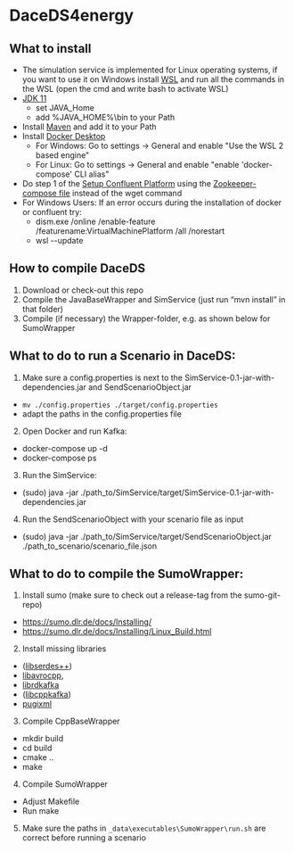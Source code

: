 # DaceDS4energy

## What to install

* The simulation service is implemented for Linux operating systems, if you want to use it on Windows install [WSL](https://learn.microsoft.com/de-de/windows/wsl/install) and run all the commands in the WSL (open the cmd and write bash to activate WSL)
* [JDK 11](https://jdk.java.net/archive/) 
  * set JAVA_Home
  * add %JAVA_HOME%\bin to your Path
* Install [Maven](https://maven.apache.org/download.cgi) and add it to your Path
* Install [Docker Desktop](https://docs.docker.com/engine/install/)
  * For Windows: Go to settings -> General and enable "Use the WSL 2 based engine"
  * For Linux: Go to settings -> General and enable "enable 'docker-compose' CLI alias" 
* Do step 1 of the [Setup Confluent Platform](https://docs.confluent.io/platform/current/platform-quickstart.html#qs-prereq)  using the [Zookeeper-compose file](https://github.com/confluentinc/cp-all-in-one/blob/7.5.2-post/cp-all-in-one/docker-compose.yml) instead of the wget command
* For Windows Users: If an error occurs during the installation of docker or confluent try:
  * dism.exe /online /enable-feature /featurename:VirtualMachinePlatform /all /norestart
  * wsl --update


## How to compile DaceDS
1. Download or check-out this repo
2. Compile the JavaBaseWrapper and SimService (just run “mvn install” in that folder)
3. Compile (if necessary) the Wrapper-folder, e.g. as shown below for SumoWrapper


## What to do to run a Scenario in DaceDS:
1.	Make sure a config.properties is next to the SimService-0.1-jar-with-dependencies.jar and SendScenarioObject.jar
* `mv ./config.properties ./target/config.properties`
* adapt the paths in the config.properties file
2.	Open Docker and run Kafka:
 * docker-compose up -d
 * docker-compose ps
3.	Run the SimService:
* (sudo) java -jar ./path_to/SimService/target/SimService-0.1-jar-with-dependencies.jar
4.	Run the SendScenarioObject with your scenario file as input
* (sudo) java -jar ./path_to/SimService/target/SendScenarioObject.jar ./path_to_scenario/scenario_file.json

## What to do to compile the SumoWrapper:
1.	Install sumo (make sure to check out a release-tag from the sumo-git-repo)
* https://sumo.dlr.de/docs/Installing/
* https://sumo.dlr.de/docs/Installing/Linux_Build.html
2.	Install missing libraries
* ([libserdes++](https://github.com/confluentinc/libserdes))
* [libavrocpp](https://github.com/apache/avro/blob/main/lang/c++/README),
* [librdkafka](https://github.com/confluentinc/librdkafka)
* ([libcppkafka](https://github.com/mfontanini/cppkafka))
* [pugixml](https://pugixml.org/docs/quickstart.html)
3.	Compile CppBaseWrapper
* mkdir build
* cd build
* cmake ..
* make
4.	Compile SumoWrapper
* Adjust Makefile
* Run make
5.	Make sure the paths in `_data\executables\SumoWrapper\run.sh` are correct before running a scenario
